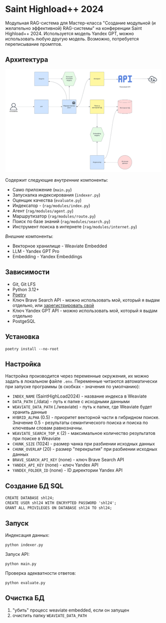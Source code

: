 # Saint Highload++ 2024

Модульная RAG-система для Мастер-класса "Создание модульной (и желательно эффективной) RAG-системы" на конференции Saint Highload++ 2024.
Используется модель Yandex GPT, можно использовать любую другую модель. Возможно, потребуется переписывание промптов.

## Архитектура

![Application Layout](./docs/app.png)

Содержит следующие *внутренние* компоненты:

- Само приложение (`main.py`)
- Запускалка индексирования (`indexer.py`)
- Оценщик качества (`evaluate.py`)
- Индексатор - (`rag/modules/index.py`)
- Агент (`rag/modules/agent.py`)
- Маршрутизатор (`rag/modules/route.py`)
- Поиск по базе знаний (`rag/modules/search.py`)
- Инструмент поиска в интернете (`rag/modules/internet.py`)

*Внешние* компоненты:

- Векторное хранилище - Weaviate Embedded
- LLM - Yandex GPT Pro
- Embedding - Yandex Embeddings

## Зависимости

- Git, Git LFS
- Python 3.12+
- [Poetry](https://python-poetry.org/)
- Ключ Brave Search API - можно использовать мой, который я выдам отдельно, или [зарегистрировать свой](https://api.search.brave.com/register)
- Ключ Yandex GPT API - можно использовать мой, который я выдам отдельно
- PostgeSQL

## Установка

    poetry install --no-root

## Настройка

Настройка производится через переменные окружения, их можно задать в локальном файле `.env`. 
Переменные читаются автоматически при запуске программы (в скобках - значения по умолчанию):

- `INDEX_NAME` (SaintHighLoad2024) - название индекса в Weaviate
- `DATA_PATH` (./data) - путь к папке с исходными данными
- `WEAVIATE_DATA_PATH` (./weaviate) - путь к папке, где Weaviate будет хранить данные
- `HYBRID_ALPHA` (0.5) - приоритет векторной части в гибридном поиске. Значение 0.5 - результаты семантического поиска и поиска по ключевым словам равнозначны.
- `WEAVIATE_SEARCH_TOP_K` (2) - максимальное количество результатов при поиске в Weaviate
- `CHUNK_SIZE` (1024) - размер чанка при разбиении исходных данных
- `CHUNK_OVERLAP` (20) - размер "перекрытия" при разбиении исходных данных
- `BRAVE_SEARCH_API_KEY` (none) - ключ Brave Search API
- `YANDEX_API_KEY` (none) - ключ Yandex API
- `YANDEX_FOLDER_ID` (none) - ID директории Yandex API

## Создание БД SQL

    CREATE DATABASE shl24;
    CREATE USER shl24 WITH ENCRYPTED PASSWORD 'shl24';
    GRANT ALL PRIVILEGES ON DATABASE shl24 TO shl24;

## Запуск

Индексация данных:

    python indexer.py

Запуск API:

    python main.py

Проверка адекватности ответов:

    python evaluate.py

## Очистка БД

1. "убить" процесс weaviate embedded, если он запущен
2. очистить папку `WEAVIATE_DATA_PATH`
